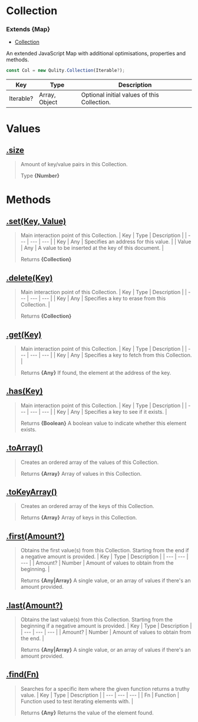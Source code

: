 
# Collection
### Extends **{Map}**

* [Collection](https://github.com/QSmally/Qulity/blob/master/Documentation/Collection.md)

An extended JavaScript Map with additional optimisations, properties and methods.
```js
const Col = new Qulity.Collection(Iterable?);
```

| Key | Type | Description |
| --- | --- | --- |
| Iterable? | Array, Object | Optional initial values of this Collection. |



# Values
## [.size](https://github.com/QSmally/Qulity/blob/master/lib/Base/Collection.js#L23)
> Amount of key/value pairs in this Collection.
>
> Type **{Number}**

# Methods
## [.set(Key, Value)](https://github.com/QSmally/Qulity/blob/master/lib/Base/Collection.js#L33)
> Main interaction point of this Collection.
> | Key | Type | Description |
> | --- | --- | --- |
> | Key | Any | Specifies an address for this value. |
> | Value | Any | A value to be inserted at the key of this document. |
>
> Returns **{Collection}** 

## [.delete(Key)](https://github.com/QSmally/Qulity/blob/master/lib/Base/Collection.js#L44)
> Main interaction point of this Collection.
> | Key | Type | Description |
> | --- | --- | --- |
> | Key | Any | Specifies a key to erase from this Collection. |
>
> Returns **{Collection}** 

## [.get(Key)](https://github.com/QSmally/Qulity/blob/master/lib/Base/Collection.js#L54)
> Main interaction point of this Collection.
> | Key | Type | Description |
> | --- | --- | --- |
> | Key | Any | Specifies a key to fetch from this Collection. |
>
> Returns **{Any}** If found, the element at the address of the key.

## [.has(Key)](https://github.com/QSmally/Qulity/blob/master/lib/Base/Collection.js#L63)
> Main interaction point of this Collection.
> | Key | Type | Description |
> | --- | --- | --- |
> | Key | Any | Specifies a key to see if it exists. |
>
> Returns **{Boolean}** A boolean value to indicate whether this element exists.

## [.toArray()](https://github.com/QSmally/Qulity/blob/master/lib/Base/Collection.js#L75)
> Creates an ordered array of the values of this Collection.
>
> Returns **{Array}** Array of values in this Collection.

## [.toKeyArray()](https://github.com/QSmally/Qulity/blob/master/lib/Base/Collection.js#L83)
> Creates an ordered array of the keys of this Collection.
>
> Returns **{Array}** Array of keys in this Collection.

## [.first(Amount?)](https://github.com/QSmally/Qulity/blob/master/lib/Base/Collection.js#L94)
> Obtains the first value(s) from this Collection. Starting from the end if a negative amount is provided.
> | Key | Type | Description |
> | --- | --- | --- |
> | Amount? | Number | Amount of values to obtain from the beginning. |
>
> Returns **{Any|Array}** A single value, or an array of values if there's an amount provided.

## [.last(Amount?)](https://github.com/QSmally/Qulity/blob/master/lib/Base/Collection.js#L115)
> Obtains the last value(s) from this Collection. Starting from the beginning if a negative amount is provided.
> | Key | Type | Description |
> | --- | --- | --- |
> | Amount? | Number | Amount of values to obtain from the end. |
>
> Returns **{Any|Array}** A single value, or an array of values if there's an amount provided.

## [.find(Fn)](https://github.com/QSmally/Qulity/blob/master/lib/Base/Collection.js#L132)
> Searches for a specific item where the given function returns a truthy value.
> | Key | Type | Description |
> | --- | --- | --- |
> | Fn | Function | Function used to test iterating elements with. |
>
> Returns **{Any}** Returns the value of the element found.
